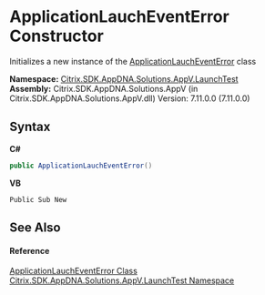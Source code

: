 # ApplicationLauchEventError Constructor 
 

Initializes a new instance of the <a href="8e3430f1-6af3-8263-d201-05df76fd804b">ApplicationLauchEventError</a> class

**Namespace:**&nbsp;<a href="1de40075-1010-0808-3567-acd27ac2a697">Citrix.SDK.AppDNA.Solutions.AppV.LaunchTest</a><br />**Assembly:**&nbsp;Citrix.SDK.AppDNA.Solutions.AppV (in Citrix.SDK.AppDNA.Solutions.AppV.dll) Version: 7.11.0.0 (7.11.0.0)

## Syntax

**C#**
```csharp
public ApplicationLauchEventError()
```

**VB**
```vbnet
Public Sub New
```


## See Also


#### Reference
<a href="8e3430f1-6af3-8263-d201-05df76fd804b">ApplicationLauchEventError Class</a><br /><a href="1de40075-1010-0808-3567-acd27ac2a697">Citrix.SDK.AppDNA.Solutions.AppV.LaunchTest Namespace</a><br />